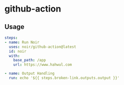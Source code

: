 # github-action

## Usage
```yaml
steps:
- name: Run Noir
  uses: noir/github-action@latest
  id: noir
  with:
    base_path: /app
    url: https://www.hahwul.com

- name: Output Handling
  run: echo '${{ steps.broken-link.outputs.output }}'
```
